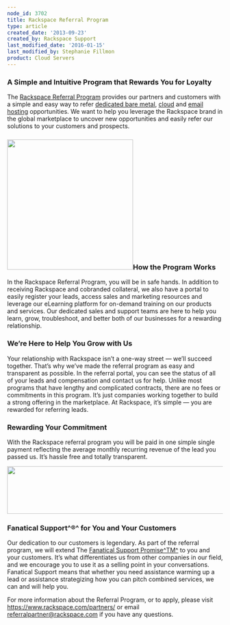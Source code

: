 ```yaml
---
node_id: 3702
title: Rackspace Referral Program
type: article
created_date: '2013-09-23'
created_by: Rackspace Support
last_modified_date: '2016-01-15'
last_modified_by: Stephanie Fillmon
product: Cloud Servers
---
```


### A Simple and Intuitive Program that Rewards You for Loyalty

The [Rackspace Referral Program](https://www.rackspace.com/partners/)
provides our partners and customers with a simple and easy way to refer
[dedicated bare
metal](http://www.rackspace.com/managed_hosting/dedicated_servers/),
[cloud](http://www.rackspace.com/cloud/hybrid/) and [email
hosting](http://www.rackspace.com/email-hosting/) opportunities. We want
to help you leverage the Rackspace brand in the global marketplace to
uncover new opportunities and easily refer our solutions to your
customers and prospects.

### <img src="https://8026b2e3760e2433679c-fffceaebb8c6ee053c935e8915a3fbe7.ssl.cf2.rackcdn.com/field/image/Referral_Prog_Collateral_Update-1a.png" width="294" height="304" />How the Program Works

In the Rackspace Referral Program, you will be in safe hands. In
addition to receiving Rackspace and cobranded collateral, we also have a
portal to easily register your leads, access sales and marketing
resources and leverage our eLearning platform for on-demand training on
our products and services. Our dedicated sales and support teams are
here to help you learn, grow, troubleshoot, and better both of our
businesses for a rewarding relationship.

### We&rsquo;re Here to Help You Grow with Us

Your relationship with Rackspace isn&rsquo;t a one-way street &mdash; we&rsquo;ll succeed
together. That&rsquo;s why we&rsquo;ve made the referral program as easy and
transparent as possible. In the referral portal, you can see the status
of all of your leads and compensation and contact us for help. Unlike
most programs that have lengthy and complicated contracts, there are no
fees or commitments in this program. It&rsquo;s just companies working
together to build a strong offering in the marketplace. At Rackspace,
it&rsquo;s simple &mdash; you are rewarded for referring leads.

### Rewarding Your Commitment

With the Rackspace referral program you will be paid in one simple
single payment reflecting the average monthly recurring revenue of the
lead you passed us. It&rsquo;s hassle free and totally transparent.

<img src="https://8026b2e3760e2433679c-fffceaebb8c6ee053c935e8915a3fbe7.ssl.cf2.rackcdn.com/field/image/Referral_Prog_Collateral_Update-2.png" width="518" height="111" />

### Fanatical Support^&reg;^ for You and Your Customers

Our dedication to our customers is legendary. As part of the referral
program, we will extend The [Fanatical Support
Promise^TM^](http://www.rackspace.com/whyrackspace/support/) to you and
your customers. It&rsquo;s what differentiates us from other companies in our
field, and we encourage you to use it as a selling point in your
conversations. Fanatical Support means that whether you need assistance
warming up a lead or assistance strategizing how you can pitch combined
services, we can and will help you.

For more information about the Referral Program, or to apply, please
visit <https://www.rackspace.com/partners/> or email
<referralpartner@rackspace.com> if you have any questions.

